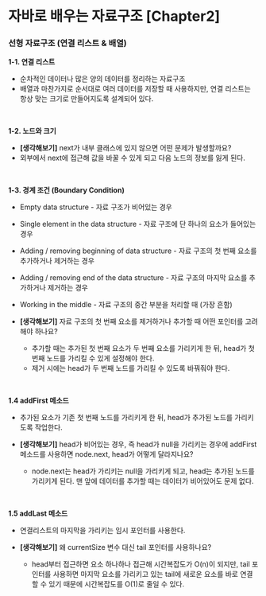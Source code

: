 # 자바로 배우는 자료구조 [Chapter2]

### 선형 자료구조 (연결 리스트 & 배열)

**1-1. 연결 리스트**

- 순차적인 데이터나 많은 양의 데이터를 정리하는 자료구조
- 배열과 마찬가지로 순서대로 여러 데이터를 저장할 때 사용하지만, 연결 리스트는 항상 맞는 크기로 만들어지도록 설계되어 있다.

<br/>



**1-2. 노드와 크기**

- **[생각해보기]** next가 내부 클래스에 있지 않으면 어떤 문제가 발생할까요?
- 외부에서 next에 접근해 값을 바꿀 수 있게 되고 다음 노드의 정보를 잃게 된다.

<br/>



**1-3. 경계 조건 (Boundary Condition)**

- Empty data structure - 자료 구조가 비어있는 경우
- Single element in the data structure - 자료 구조에 단 하나의 요소가 들어있는 경우

- Adding / removing beginning of data structure - 자료 구조의 첫 번째 요소를 추가하거나 제거하는 경우
- Adding / removing end of the data structure - 자료 구조의 마지막 요소를 추가하거나 제거하는 경우
- Working in the middle - 자료 구조의 중간 부분을 처리할 때 (가장 흔함)

- **[생각해보기]** 자료 구조의 첫 번째 요소를 제거하거나 추가할 때 어떤 포인터를 고려해야 하나요?
  - 추가할 때는 추가된 첫 번째 요소가 두 번째 요소를 가리키게 한 뒤, head가 첫 번째 노드를 가리킬 수 있게 설정해야 한다.
  - 제거 시에는 head가 두 번째 노드를 가리킬 수 있도록 바꿔줘야 한다.

<br/>



**1.4 addFirst 메소드**

- 추가된 요소가 기존 첫 번째 노드를 가리키게 한 뒤,  head가 추가된 노드를 가리키도록 작업한다.

- **[생각해보기]** head가 비어있는 경우, 즉 head가 null을 가리키는 경우에 addFirst 메소드를 사용하면 node.next, head가 어떻게 달라지나요?
  - node.next는 head가 가리키는 null을 가리키게 되고, head는 추가된 노드를 가리키게 된다. 맨 앞에 데이터를 추가할 때는 데이터가 비어있어도 문제 없다.

<br/>



**1.5 addLast 메소드**

- 연결리스트의 마지막을 가리키는 임시 포인터를 사용한다.

- **[생각해보기]** 왜 currentSize 변수 대신 tail 포인터를 사용하나요?
  - head부터 접근하면 요소 하나하나 접근해 시간복잡도가 O(n)이 되지만, tail 포인터를 사용하면 마지막 요소를 가리키고 있는 tail에 새로운 요소를 바로 연결할 수 있기 때문에 시간복잡도를 O(1)로 줄일 수 있다.

<br/>

